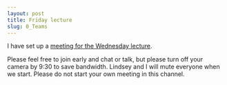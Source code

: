 ```yaml
---
layout: post
title: Friday lecture
slug: 0_Teams
---
```


I have set up a [meeting for the Wednesday lecture](https://teams.microsoft.com/l/meetup-join/19%3abeeca9fc18da43c78b35e976a2fadd5c%40thread.tacv2/1631237801636?context=%7b%22Tid%22%3a%2244376307-b429-42ad-8c25-28cd496f4772%22%2c%22Oid%22%3a%220d80640c-27fb-494f-af0e-30faf02cafb1%22%7d). 

Please feel free to join early and chat or talk, but please turn off your camera by 9:30 to save bandwidth. Lindsey and I will mute everyone when we start. Please do not start your own meeting in this channel.


